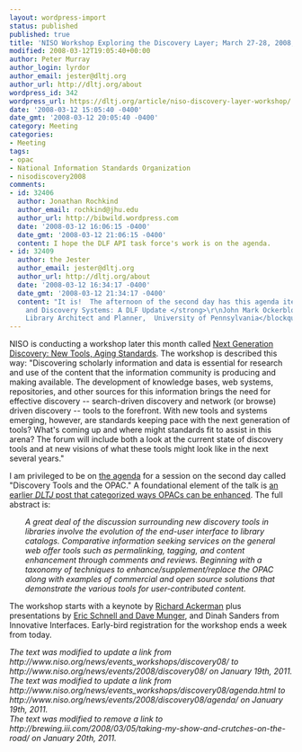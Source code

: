 ```yaml
---
layout: wordpress-import
status: published
published: true
title: 'NISO Workshop Exploring the Discovery Layer; March 27-28, 2008; Chapel Hill, NC'
modified: 2008-03-12T19:05:40+00:00
author: Peter Murray
author_login: lyrdor
author_email: jester@dltj.org
author_url: http://dltj.org/about
wordpress_id: 342
wordpress_url: https://dltj.org/article/niso-discovery-layer-workshop/
date: '2008-03-12 15:05:40 -0400'
date_gmt: '2008-03-12 20:05:40 -0400'
category: Meeting
categories:
- Meeting
tags:
- opac
- National Information Standards Organization
- nisodiscovery2008
comments:
- id: 32406
  author: Jonathan Rochkind
  author_email: rochkind@jhu.edu
  author_url: http://bibwild.wordpress.com
  date: '2008-03-12 16:06:15 -0400'
  date_gmt: '2008-03-12 21:06:15 -0400'
  content: I hope the DLF API task force's work is on the agenda.
- id: 32409
  author: the Jester
  author_email: jester@dltj.org
  author_url: http://dltj.org/about
  date: '2008-03-12 16:34:17 -0400'
  date_gmt: '2008-03-12 21:34:17 -0400'
  content: "It is!  The afternoon of the second day has this agenda item:\r\n\r\n<blockquote><strong>ILS
    and Discovery Systems: A DLF Update </strong>\r\nJohn Mark Ockerbloom,   Digital
    Library Architect and Planner,  University of Pennsylvania</blockquote>"
---
```

<p>NISO is conducting a workshop later this month called <a href="http://www.niso.org/news/events/2008/discovery08/" title="Next Generation Discovery: New Tools, Aging Standards workshop homepage">Next Generation Discovery: New Tools, Aging Standards</a>.  The workshop is described this way:  "Discovering scholarly information and data is essential for research and use of the content that the information community is producing and making available. The development of knowledge bases, web systems, repositories, and other sources for this information brings the need for effective discovery -- search-driven discovery and network (or browse) driven discovery -- tools to the forefront. With new tools and systems emerging, however, are standards keeping pace with the next generation of tools? What's coming up and where might standards fit to assist in this arena? The forum will include both a look at the current state of discovery tools and at new visions of what these tools might look like in the next several years."</p>
<p>I am privileged to be on <a href="http://www.niso.org/news/events/2008/discovery08/agenda/" title="Next Generation Discovery workshop agenda">the agenda</a> for a session on the second day called "Discovery Tools and the OPAC."  A foundational element of the talk is <a href="/article/web-opac-schemes/">an earlier <acronym title="Disruptive Library Technology Jester"><i>DLTJ</i></acronym> post that categorized ways OPACs can be enhanced</a>.  The full abstract is:</p>
<div style="margin-left:2em; font-style: italic">
A great deal of the discussion surrounding new discovery tools in libraries involve the evolution of the end-user interface to library catalogs.  Comparative information seeking services on the general web offer tools such as permalinking, tagging, and content enhancement through comments and reviews.  Beginning with a taxonomy of techniques to enhance/supplement/replace the OPAC along with examples of commercial and open source solutions that demonstrate the various tools for user-contributed content.
</div>
<p>The workshop starts with a keynote by <a href="http://scilib.typepad.com/science_library_pad/2008/02/next-generation.html" title="Science Library Pad: Next Generation Discovery - NISO Forum - March 2008">Richard Ackerman</a> plus presentations by <a href="http://ericschnell.blogspot.com/2008/02/researchblogging-at-niso-conference.html" title="The Medium is the Message: ResearchBlogging at NISO Conference">Eric Schnell and Dave Munger</a>, and <span class="removed_link" title="http://brewing.iii.com/2008/03/05/taking-my-show-and-crutches-on-the-road/">Dinah Sanders from Innovative Interfaces</span>.  Early-bird registration for the workshop ends a week from today.
<p style="padding:0;margin:0;font-style:italic;">The text was modified to update a link from http://www.niso.org/news/events_workshops/discovery08/ to http://www.niso.org/news/events/2008/discovery08/ on January 19th, 2011.</p>
<p style="padding:0;margin:0;font-style:italic;">The text was modified to update a link from http://www.niso.org/news/events_workshops/discovery08/agenda.html to http://www.niso.org/news/events/2008/discovery08/agenda/ on January 19th, 2011.</p>
<p style="padding:0;margin:0;font-style:italic;" class="removed_link">The text was modified to remove a link to http://brewing.iii.com/2008/03/05/taking-my-show-and-crutches-on-the-road/ on January 20th, 2011.</p>
